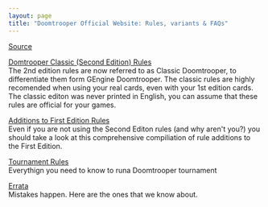 ```yaml
---
layout: page
title: "Doomtrooper Official Website: Rules, variants & FAQs"
---
```


[Source](http://www.thewinternet.com/doomtrooper/rules/ "Permalink to Doomtrooper Official Website")

[Domtrooper Classic (Second Edition) Rules](secondrules.md)  
The 2nd edition rules are now referred to as Classic Doomtrooper, to differentiate them form GEngine Doomtrooper. The classic rules are highly recomended when using your real cards, even with your 1st edition cards. The classic editon was never printed in English, you can assume that these rules are official for your games.

[Additions to First Edition Rules](new_rules.md)  
Even if you are not using the Second Editon rules (and why aren't you?) you should take a look at this comprehensive compiliation of rule additions to the First Edition.

[Tournament Rules](classic_tourney.md)  
Everythign you need to know to runa Doomtrooper tournament

[Errata](card_errata.md)  
Mistakes happen. Here are the ones that we know about.
